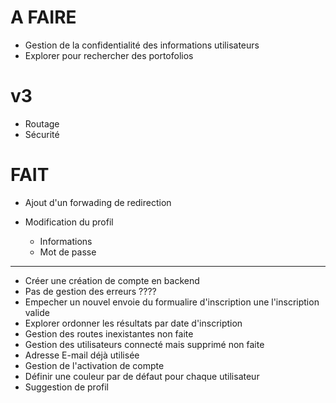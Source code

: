 # A FAIRE

- Gestion de la confidentialité des informations utilisateurs
- Explorer pour rechercher des portofolios

# v3
- Routage
- Sécurité

# FAIT
- Ajout d'un forwading de redirection

- Modification du profil
  - Informations
  - Mot de passe

---
- Créer une création de compte en backend
- Pas de gestion des erreurs ????
- Empecher un nouvel envoie du formualire d'inscription une l'inscription valide
- Explorer ordonner les résultats par date d'inscription
- Gestion des routes inexistantes non faite
- Gestion des utilisateurs connecté mais supprimé non faite
- Adresse E-mail déjà utilisée
- Gestion de l'activation de compte
- Définir une couleur par de défaut pour chaque utilisateur
- Suggestion de profil
